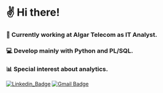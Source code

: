 # ✌ Hi there!

### 💼 Currently working at Algar Telecom as IT Analyst.
### 💻 Develop mainly with Python and PL/SQL.
### 📊 Special interest about analytics.

[![Linkedin_Badge](http://img.shields.io/badge/-LinkedIn-%230077B5?style=for-the-badge&logo=linkedin)](https://www.linkedin.com/in/gabrielqn/)
[![Gmail Badge](https://img.shields.io/badge/-gabrielquenu@gmail.com-%23D14836?style=for-the-badge&logo=gmail&logoColor=white&link=mailto:gabrielquenu@gmail.com)](mailto:gabrielquenu@gmail.com)


<!--
**GabrielQueirozNunes/GabrielQueirozNunes** is a ✨ _special_ ✨ repository because its `README.md` (this file) appears on your GitHub profile.

Here are some ideas to get you started:

- 🔭 I’m currently working on ...
- 🌱 I’m currently learning ...
- 👯 I’m looking to collaborate on ...
- 🤔 I’m looking for help with ...
- 💬 Ask me about ...
- 📫 How to reach me: ...
- 😄 Pronouns: ...
- ⚡ Fun fact: ...
-->
